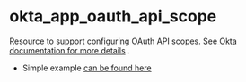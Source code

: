 # okta_app_oauth_api_scope

Resource to support configuring OAuth API
scopes. [See Okta documentation for more details](https://developer.okta.com/docs/reference/api/apps/#application-oauth-2-0-scope-consent-grant-operations)
.

- Simple example [can be found here](./basic.tf)
